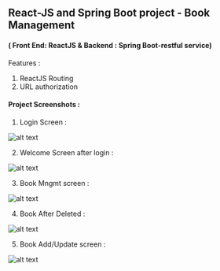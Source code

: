 ## React-JS and Spring Boot project - Book Management
#### ( Front End: ReactJS & Backend : Spring Boot-restful service)

Features : 
1. ReactJS Routing
2. URL authorization

#### Project Screenshots :
 
 1. Login Screen :
 
 ![alt text](https://github.com/swapneelgosavi/react-microservice-spring-boot-full-stack/blob/master/images/Login.JPG)
 
 2. Welcome Screen after login :
 
 ![alt text](https://github.com/swapneelgosavi/react-microservice-spring-boot-full-stack/blob/master/images/Welcome.JPG)
 
 3. Book Mngmt screen :
 
 ![alt text](https://github.com/swapneelgosavi/react-microservice-spring-boot-full-stack/blob/master/images/BookList.JPG)
 
 4. Book After Deleted :
 
 ![alt text](https://github.com/swapneelgosavi/react-microservice-spring-boot-full-stack/blob/master/images/DeleteBook.JPG)
 
 
 5. Book Add/Update screen :
 
 ![alt text](https://github.com/swapneelgosavi/react-microservice-spring-boot-full-stack/blob/master/images/AddUpdate.JPG)
 
 
